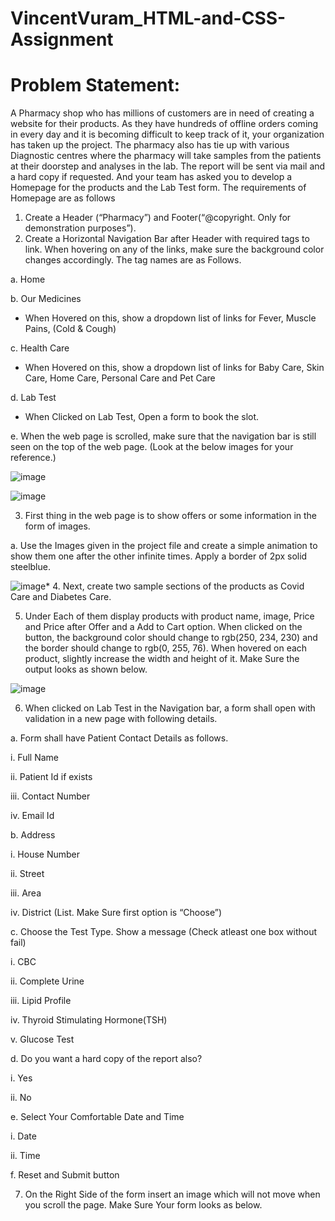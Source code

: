 # VincentVuram_HTML-and-CSS-Assignment

# Problem Statement:

A Pharmacy shop who has millions of customers are in need of creating a website for their products. As they have hundreds of offline orders 
coming in every day and it is becoming difficult to keep track of it, your organization has taken up the project. 
The pharmacy also has tie up with various Diagnostic centres where the pharmacy will take samples from the patients at their doorstep and analyses in the lab. 
The report will be sent via mail and a hard copy if requested.
And your team has asked you to develop a Homepage for the products and the Lab Test form. The requirements of Homepage are as follows

1. Create a Header (“Pharmacy”) and Footer(“@copyright. Only for demonstration purposes”).
2. Create a Horizontal Navigation Bar after Header with required tags to link. When hovering on any of the links, make sure the background color changes accordingly. The tag names are as Follows.
 
 a. Home
  
 b. Our Medicines
    
   * When Hovered on this, show a dropdown list of links for Fever, Muscle Pains, (Cold & Cough)
 
 c. Health Care
    
   * When Hovered on this, show a dropdown list of links for Baby Care, Skin Care, Home Care, Personal Care and Pet Care
 
 d. Lab Test
 
   * When Clicked on Lab Test, Open a form to book the slot.
 
 e. When the web page is scrolled, make sure that the navigation bar is still seen on the top of the web page.
 (Look at the below images for your reference.)
 
 ![image](https://user-images.githubusercontent.com/88813613/166649182-21a4cc45-4da0-4be2-9208-6989a2074aa6.png)
 
 
 ![image](https://user-images.githubusercontent.com/88813613/166649247-70c4adbc-ce55-43e8-85fb-77314d60e005.png) 
 
 3. First thing in the web page is to show offers or some information in the form of images.
 
 a. Use the Images given in the project file and create a simple animation to show them one after the other infinite times. Apply a border of 2px solid steelblue. 

![image](https://user-images.githubusercontent.com/88813613/166649450-92c08a17-342b-42bb-b2a7-0716c9928a77.png)* 4. Next, create two sample sections of the products as Covid Care and Diabetes Care.

5. Under Each of them display products with product name, image, Price and Price after Offer and a Add to Cart option. When clicked on the button, the background color should change to rgb(250, 234, 230) and the border should change to rgb(0, 255, 76). When hovered on each product, slightly increase the width and height of it. Make Sure the output looks as shown below. 

![image](https://user-images.githubusercontent.com/88813613/166650053-eb8d45ca-418c-4a28-b4d0-26696c1c616e.png)

6. When clicked on Lab Test in the Navigation bar, a form shall open with validation in a new page with following details.

a. Form shall have Patient Contact Details as follows.
  
  i. Full Name
  
  ii. Patient Id if exists
  
  iii. Contact Number
  
  iv. Email Id

b. Address
  
  i. House Number
  
  ii. Street
  
  iii. Area
  
  iv. District (List. Make Sure first option is “Choose”)

c. Choose the Test Type. Show a message (Check atleast one box without fail)
  
  i. CBC
  
  ii. Complete Urine
  
  iii. Lipid Profile
  
  iv. Thyroid Stimulating Hormone(TSH)
  
  v. Glucose Test

d. Do you want a hard copy of the report also?
  
  i. Yes
  
  ii. No

e. Select Your Comfortable Date and Time
  
  i. Date
  
  ii. Time

f. Reset and Submit button

7. On the Right Side of the form insert an image which will not move when you scroll the page. Make Sure Your form looks as below.
